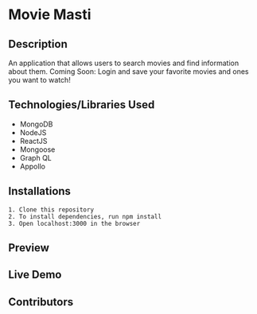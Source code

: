 # Movie Masti

## Description
An application that allows users to search movies and find information about them. Coming Soon: Login and save your favorite movies and ones you want to watch!


## Technologies/Libraries Used

* MongoDB
* NodeJS
* ReactJS
* Mongoose
* Graph QL
* Appollo

## Installations
```
1. Clone this repository
2. To install dependencies, run npm install
3. Open localhost:3000 in the browser
```

## Preview


## Live Demo


## Contributors
